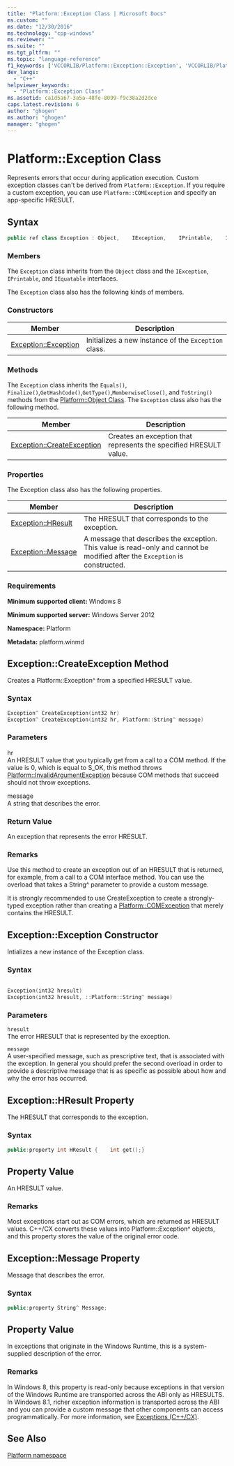 ```yaml
---
title: "Platform::Exception Class | Microsoft Docs"
ms.custom: ""
ms.date: "12/30/2016"
ms.technology: "cpp-windows"
ms.reviewer: ""
ms.suite: ""
ms.tgt_pltfrm: ""
ms.topic: "language-reference"
f1_keywords: ['VCCORLIB/Platform::Exception::Exception', 'VCCORLIB/Platform::Exception::CreateException', 'VCCORLIB/Platform::Exception::HResult', 'VCCORLIB/Platform::Exception::Message']
dev_langs: 
  - "C++"
helpviewer_keywords: 
  - "Platform::Exception Class"
ms.assetid: ca1d5a67-3a5a-48fe-8099-f9c38a2d2dce
caps.latest.revision: 6
author: "ghogen"
ms.author: "ghogen"
manager: "ghogen"
---
```

# Platform::Exception Class
Represents errors that occur during application execution. Custom exception classes can't be derived from `Platform::Exception`. If you require a custom exception, you can use `Platform::COMException` and specify an app-specific HRESULT.  
  
## Syntax  
  
```cpp  
public ref class Exception : Object,    IException,    IPrintable,    IEquatable  
```  
  
### Members  
 The `Exception` class inherits from the `Object` class and the `IException`, `IPrintable`, and `IEquatable` interfaces.  
  
 The `Exception` class also has the following kinds of members.  
  
### Constructors  
  
|Member|Description|  
|------------|-----------------|  
|[Exception::Exception](#ctor)|Initializes a new instance of the `Exception` class.|  
  
### Methods  
 The `Exception` class inherits the `Equals()`, `Finalize()`,`GetHashCode()`,`GetType()`,`MemberwiseClose()`, and `ToString()` methods from the [Platform::Object Class](../cppcx/platform-object-class.md). The `Exception` class also has the following method.  
  
|Member|Description|  
|------------|-----------------|  
|[Exception::CreateException](#createexception)|Creates an exception that represents the specified HRESULT value.|  
  
### Properties  
 The Exception class also has the following properties.  
  
|Member|Description|  
|------------|-----------------|  
|[Exception::HResult](#hresult)|The HRESULT that corresponds to the exception.|  
|[Exception::Message](#message)|A message that describes the exception. This value is read-only and cannot be modified after the `Exception` is constructed.|  
  
### Requirements  
 **Minimum supported client:** Windows 8  
  
 **Minimum supported server:** Windows Server 2012  
  
 **Namespace:** Platform  
  
 **Metadata:** platform.winmd  

## <a name="createexception"></a> Exception::CreateException Method
Creates a Platform::Exception^ from a specified HRESULT value.  
  
### Syntax  
  
```cpp  
Exception^ CreateException(int32 hr)  
Exception^ CreateException(int32 hr, Platform::String^ message)  
```  
  
### Parameters  
 hr  
 An HRESULT value that you typically get from a call to a COM method. If the value is 0, which is equal to S_OK, this method throws [Platform::InvalidArgumentException](../cppcx/platform-invalidargumentexception-class.md) because COM methods that succeed should not throw exceptions.  
  
 message  
 A string that describes the error.  
  
### Return Value  
 An exception that represents the error HRESULT.  
  
### Remarks  
 Use this method to create an exception out of an HRESULT that is returned, for example, from a call to a COM interface method. You can use the overload that takes a String^ parameter to provide a custom message.  
  
 It is strongly recommended to use CreateException to create a strongly-typed exception rather than creating a [Platform::COMException](../cppcx/platform-comexception-class.md) that merely contains the HRESULT.  
  


## <a name="ctor"></a>  Exception::Exception Constructor
Intializes a new instance of the Exception class.  
  
### Syntax  
  
```cpp  
  
Exception(int32 hresult)  
Exception(int32 hresult, ::Platform::String^ message)  
```  
  
### Parameters  
 `hresult`  
 The error HRESULT that is represented by the exception.  
  
 `message`  
 A user-specified message, such as prescriptive text, that is associated with the exception. In general you should prefer the second overload in order to provide a descriptive message that is as specific as possible about how and why the error has occurred.  
  


## <a name="hresult"></a>  Exception::HResult Property
The HRESULT that corresponds to the exception.  
  
### Syntax  
  
```cpp  
public:property int HResult {    int get();}  
```  
  
## Property Value  
 An HRESULT value.  
  
### Remarks  
 Most exceptions start out as COM errors, which are returned as HRESULT values. C++/CX converts these values into Platform::Exception^ objects, and this property stores the value of the original error code.  
  


## <a name="message"></a> Exception::Message Property
Message that describes the error.  
  
### Syntax  
  
```cpp  
public:property String^ Message;  
```  
  
## Property Value  
 In exceptions that originate in the Windows Runtime, this is a system-supplied description of the error.  
  
### Remarks  
 In Windows 8, this property is read-only because exceptions in that version of the Windows Runtime are transported across the ABI only as HRESULTS. In Windows 8.1, richer exception information is transported across the ABI and you can provide a custom message that other components can access programmatically. For more information, see [Exceptions (C++/CX)](../cppcx/exceptions-c-cx.md).  
  

  
## See Also  
 [Platform namespace](../cppcx/platform-namespace-c-cx.md)